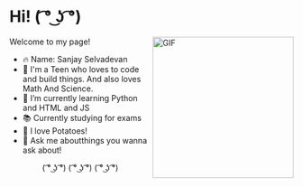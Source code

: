 <h1>Hi! ( ͡° ͜ʖ ͡°)</h1>

<img align="right" height="250" alt="GIF" src="https://raw.githubusercontent.com/Mr-LennyFace/Mr-LennyFace/main/android-chrome-512x512.png" />

Welcome to my page!

- 🔥 Name: Sanjay Selvadevan 
- 💙 I'm a Teen who loves to code and build things. And also loves Math And Science.
- 🌱 I’m currently learning Python and HTML and JS
- 📚 Currently studying for exams
- 🥔 I love Potatoes!
- 💬 Ask me aboutthings you wanna ask about!

<div align="center">
<p>( ͡° ͜ʖ ͡°) ( ͡° ͜ʖ ͡°) ( ͡° ͜ʖ ͡°)</p>
</div>
